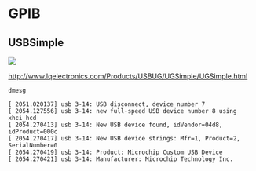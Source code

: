 # GPIB

## USBSimple

![](http://www.lqelectronics.com/Products/USBUG/UGSimple/UGSimple.jpg)

http://www.lqelectronics.com/Products/USBUG/UGSimple/UGSimple.html

`dmesg`

```
[ 2051.020137] usb 3-14: USB disconnect, device number 7
[ 2054.127556] usb 3-14: new full-speed USB device number 8 using xhci_hcd
[ 2054.270413] usb 3-14: New USB device found, idVendor=04d8, idProduct=000c
[ 2054.270417] usb 3-14: New USB device strings: Mfr=1, Product=2, SerialNumber=0
[ 2054.270419] usb 3-14: Product: Microchip Custom USB Device
[ 2054.270421] usb 3-14: Manufacturer: Microchip Technology Inc.
```
